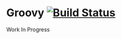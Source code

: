 # Groovy [![Build Status](https://travis-ci.org/ChristopherDavenport/ansible-role-groovy.svg?branch=master)](https://travis-ci.org/ChristopherDavenport/ansible-role-groovy)

Work In Progress
